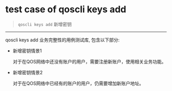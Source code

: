 # test case of qoscli keys add

> `qoscli keys add` 新增密钥

---

qoscli keys add 业务完整性的用例测试库, 包含以下部分:
* 新增密钥情景1
  
    对于在QOS网络中还没有账户的用户，需要注册新账户，使用相关业务功能。

* 新增密钥情景2

    对于在QOS网络中已经有的账户的用户，仍需要增加新账户地址。